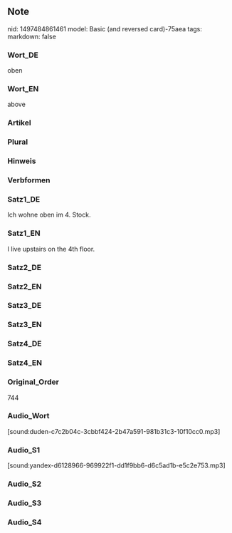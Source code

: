 ## Note
nid: 1497484861461
model: Basic (and reversed card)-75aea
tags: 
markdown: false

### Wort_DE
oben

### Wort_EN
above

### Artikel


### Plural


### Hinweis


### Verbformen


### Satz1_DE
Ich wohne oben im 4. Stock.

### Satz1_EN
I live upstairs on the 4th floor.

### Satz2_DE


### Satz2_EN


### Satz3_DE


### Satz3_EN


### Satz4_DE


### Satz4_EN


### Original_Order
744

### Audio_Wort
[sound:duden-c7c2b04c-3cbbf424-2b47a591-981b31c3-10f10cc0.mp3]

### Audio_S1
[sound:yandex-d6128966-969922f1-dd1f9bb6-d6c5ad1b-e5c2e753.mp3]

### Audio_S2


### Audio_S3


### Audio_S4

